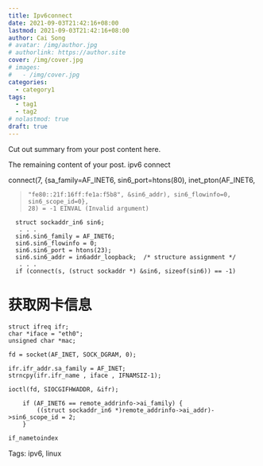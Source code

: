 ```yaml
---
title: Ipv6connect
date: 2021-09-03T21:42:16+08:00
lastmod: 2021-09-03T21:42:16+08:00
author: Cai Song
# avatar: /img/author.jpg
# authorlink: https://author.site
cover: /img/cover.jpg
# images:
#   - /img/cover.jpg
categories:
  - category1
tags:
  - tag1
  - tag2
# nolastmod: true
draft: true
---
```


Cut out summary from your post content here.

<!--more-->

The remaining content of your post.
ipv6 connect 

connect(7, {sa_family=AF_INET6, sin6_port=htons(80), inet_pton(AF_INET6,
>     "fe80::21f:16ff:fe1a:f5b8", &sin6_addr), sin6_flowinfo=0, sin6_scope_id=0},
>     28) = -1 EINVAL (Invalid argument)


      struct sockaddr_in6 sin6;
       . . .
      sin6.sin6_family = AF_INET6;
      sin6.sin6_flowinfo = 0;
      sin6.sin6_port = htons(23);
      sin6.sin6_addr = in6addr_loopback;  /* structure assignment */
       . . .
      if (connect(s, (struct sockaddr *) &sin6, sizeof(sin6)) == -1)


# 获取网卡信息
	struct ifreq ifr;
	char *iface = "eth0";
	unsigned char *mac;
	
	fd = socket(AF_INET, SOCK_DGRAM, 0);

	ifr.ifr_addr.sa_family = AF_INET;
	strncpy(ifr.ifr_name , iface , IFNAMSIZ-1);

	ioctl(fd, SIOCGIFHWADDR, &ifr);

		if (AF_INET6 == remote_addrinfo->ai_family) {
			((struct sockaddr_in6 *)remote_addrinfo->ai_addr)->sin6_scope_id = 2;
		}



```c
if_nametoindex
```

Tags:
  ipv6, linux